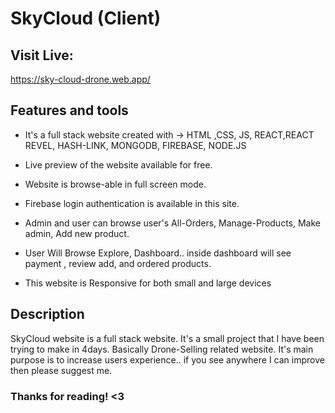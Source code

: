 # SkyCloud (Client)

## Visit Live:

https://sky-cloud-drone.web.app/

## Features and tools

- It's a full stack website created with -> HTML ,CSS, JS, REACT,REACT REVEL, HASH-LINK, MONGODB, FIREBASE, NODE.JS

- Live preview of the website available for free.
- Website is browse-able in full screen mode.
- Firebase login authentication is available in this site.
- Admin and user can browse user's All-Orders, Manage-Products, Make admin, Add new product.
- User Will Browse Explore, Dashboard.. inside dashboard will see payment , review add, and ordered products.
- This website is Responsive for both small and large devices

## Description

SkyCloud website is a full stack website. It's a small project that I have been trying to make in 4days. Basically Drone-Selling related website. It's main purpose is to increase users experience.. if you see anywhere I can improve then please suggest me.

### Thanks for reading! <3
